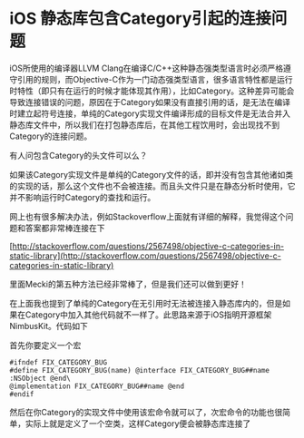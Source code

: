 # iOS 静态库包含Category引起的连接问题

iOS所使用的编译器LLVM Clang在编译C/C++这种静态强类型语言时必须严格遵守引用的规则，而Objective-C作为一门动态强类型语言，很多语言特性都是运行时特性（即只有在运行的时候才能体现其作用），比如Category。这种差异可能会导致连接错误的问题，原因在于Category如果没有直接引用的话，是无法在编译时建立起符号连接，单纯的Category实现文件编译形成的目标文件是无法合并入静态库文件中，所以我们在打包静态库后，在其他工程饮用时，会出现找不到Category的连接问题。

有人问包含Category的头文件可以么？

如果该Category实现文件是单纯的Category文件的话，即并没有包含其他诸如类的实现的话，那么这个文件也不会被连接。而且头文件只是在静态分析时使用，它并不影响运行时Category的查找和运行。

网上也有很多解决办法，例如Stackoverflow上面就有详细的解释，我觉得这个问题和答案都非常棒连接在下 

[http://stackoverflow.com/questions/2567498/objective-c-categories-in-static-library](http://stackoverflow.com/questions/2567498/objective-c-categories-in-static-library)

里面Mecki的第五种方法已经非常棒了，但是我们还可以做到更好！

在上面我也提到了单纯的Category在无引用时无法被连接入静态库内的，但是如果在Category中加入其他代码就不一样了。此思路来源于iOS指明开源框架NimbusKit。代码如下


首先你要定义一个宏

```
#ifndef FIX_CATEGORY_BUG
#define FIX_CATEGORY_BUG(name) @interface FIX_CATEGORY_BUG##name :NSObject @end\
@implementation FIX_CATEGORY_BUG##name @end
#endif
```
然后在你Category的实现文件中使用该宏命令就可以了，次宏命令的功能也很简单，实际上就是定义了一个空类，这样Category便会被静态库连接了